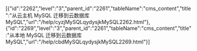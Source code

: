 [{"id":"2262","level":"3","parent_id":"2261","tableName":"cms_content","title":"从云主机 MySQL 迁移到云数据库 MySQL","url":"/help/cyzjMySQLqydysjkMySQL2262.html"},{"id":"2269","level":"3","parent_id":"2261","tableName":"cms_content","title":"从本地 MySQL 迁移到云数据库 MySQL","url":"/help/cbdMySQLqydysjkMySQL2269.html"}]